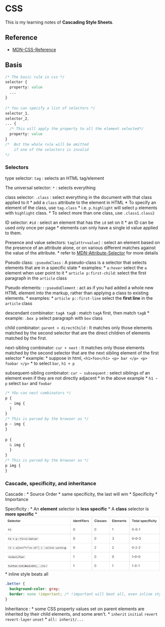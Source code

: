 # CSS
This is my learning notes of **Cascading Style Sheets**.

## Reference
* [MDN-CSS-Reference](https://developer.mozilla.org/en-US/docs/Web/CSS/Reference)

## Basis
```css
/* The basic rule in css */
selector {
  property: value
  ...
}

/* You can specify a list of selectors */
selector_1,
selector_2,
... {
  /* This will apply the property to all the element selected*/
  property: value
}
/*  But the whole rule will be omitted
    if one of the selectors is invalid
*/
```
### Selectors
type selector: `tag`
  : selects an HTML tag/element

The universal selector: `*`
  : selects everything

class selector: `.class`
  : select everything in the document with that class applied to it
    * add a `class` attribute to the element in HTML
    * To specify an element of the class, use `tag.class`
      * i.e. `p.highlight` will select `p` elements with `highlight` class.
    * To select more than one class, use `.class1.class2`

ID selector: `#id`
  : select an element that has the `id` set on it
    * an ID can be used only once per page
    * elements can only have a single id value applied to them.

Presence and value selectors: `tag[attr=value]`
  : select an element based on the presence of an attribute alone, or on various different matches against the value of the attribute.
    * refer to [MDN-Attribute-Selector](https://developer.mozilla.org/en-US/docs/Learn/CSS/Building_blocks/Selectors/Attribute_selectors) for more details

Pseudo class: `:pseudoClass`
  : A pseudo-class is a selector that selects elements that are in a specific state
    * examples: 
      * `a:hover` select the `a` element when user point to it
      * `article p:first-child`: select the first paragraph in the `article` class

Pseudo elements: `::pseudoElement`
  : act as if you had added a whole new HTML element into the markup, rather than applying a class to existing elements.
    * examples:
      * `article p::first-line` select the **first line** in the `article` class

descendant combinator: `tagA tagB`
  : match `tagA` first, then match `tagB`
    * example: `.box p` select paragraph with `box` class

child combinator: `parent > directChild`
  :  It matches only those elements matched by the second selector that are the direct children of elements matched by the first.

next-sibling combinator: `cur + next`
  : It matches only those elements matched by the second selector that are the next sibling element of the first selector
    * example: 
      * suppose in html, `<h1>foo</h1> <p> bar </p> <p> foobar </p>`
      * to select `bar`, `h1 + p`

subsequent-sibling combinator: `cur ~ subsequent`
  : select siblings of an element even if they are not directly adjacent
    * in the above example
    * `h1 ~ p` select `bar` and `foobar`

```css
/* YOu can nest combinators */
p {
  ~ img {
  }
}
/* This is parsed by the browser as */
p ~ img {
}

p {
  & img {
  }
}
/* This is parsed by the browser as */
p img {
}

```

### Cascade, specificity, and inheritance
Cascade
  : * Source Order
      * same specificity, the last will win
    * Specificity
    * Importance

Specificity
  : * An **element** selector is **less specific**
    * A **class** selector is **more specific**
    * ![weight](./figure/css-weight.png)
    * inline style beats all
```css
.better {
  background-color: gray;
  border: none !important; /* !important will beat all, even inline style */
}
```
Inheritance
  : * some CSS property values set on parent elements are inherited by their child elements, and some aren't.
    * `inherit` `initial` `revert` `revert-layer` `unset`
    * `all: inherit/...`  